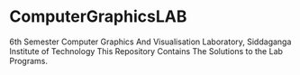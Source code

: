 # ComputerGraphicsLAB
6th Semester Computer Graphics And Visualisation Laboratory, Siddaganga Institute of Technology
This Repository Contains The Solutions to the Lab Programs.
